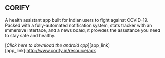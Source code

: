 ## CORIFY
A health assistant app built for Indian users to fight against COVID-19. Packed with a fully-automated notification system, stats tracker with an immersive interface, and a news board, it provides the assistance you need to stay safe and healthy.

[*Click here to download the android app*][app_link]
[app_link]:http://www.corify.in/resource/apk
